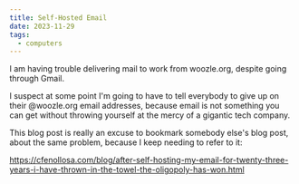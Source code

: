```yaml
---
title: Self-Hosted Email
date: 2023-11-29
tags:
  - computers
---
```


I am having trouble delivering mail to work from woozle.org,
despite going through Gmail.

I suspect at some point I'm going to have to tell everybody to give up on their
@woozle.org email addresses,
because email is not something you can get without throwing yourself at the mercy of a gigantic tech company.

This blog post is really an excuse to bookmark somebody else's blog post,
about the same problem,
because I keep needing to refer to it:

https://cfenollosa.com/blog/after-self-hosting-my-email-for-twenty-three-years-i-have-thrown-in-the-towel-the-oligopoly-has-won.html
